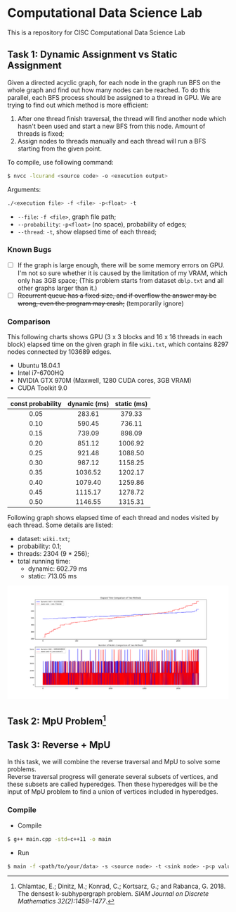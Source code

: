 # Computational Data Science Lab

This is a repository for CISC Computational Data Science Lab

## Task 1: Dynamic Assignment vs Static Assignment

Given a directed acyclic graph, for each node in the graph run BFS on the whole graph and find out how many nodes can be reached. To do this parallel, each BFS process should be assigned to a thread in GPU. We are trying to find out which method is more efficient:

1. After one thread finish traversal, the thread will find another node which hasn't been used and start a new BFS from this node. Amount of threads is fixed;  
2. Assign nodes to threads manually and each thread will run a BFS starting from the given point.

To compile, use following command:

```bash
$ nvcc -lcurand <source code> -o <execution output>
```

Arguments:

```bash
./<execution file> -f <file> -p<float> -t
```

- `--file`: `-f <file>`, graph file path;  
- `--probability`: `-p<float>` (no space), probability of edges;  
- `--thread`: `-t`, show elapsed time of each thread;

### Known Bugs

- [ ] If the graph is large enough, there will be some memory errors on GPU. I'm not so sure whether it is caused by the limitation of my VRAM, which only has 3GB space; (This problem starts from dataset `dblp.txt` and all other graphs larger than it.)  
- [ ] ~~Recurrent queue has a fixed size, and if overflow the answer may be wrong, even the program may crash;~~ (temporarily ignore)  

### Comparison

This following charts shows GPU (3 x 3 blocks and 16 x 16 threads in each block) elapsed time on the given graph in file `wiki.txt`, which contains 8297 nodes connected by 103689 edges.

- Ubuntu 18.04.1  
- Intel i7-6700HQ  
- NVIDIA GTX 970M (Maxwell, 1280 CUDA cores, 3GB VRAM)  
- CUDA Toolkit 9.0


|const probability|dynamic (ms)|static (ms)|
|:-:|:-:|:-:|
|0.05|283.61|379.33|
|0.10|590.45|736.11|
|0.15|739.09|898.09|
|0.20|851.12|1006.92|
|0.25|921.48|1088.50|
|0.30|987.12|1158.25|
|0.35|1036.52|1202.17|
|0.40|1079.40|1259.86|
|0.45|1115.17|1278.72|
|0.50|1146.55|1315.31|

Following graph shows elapsed time of each thread and nodes visited by each thread. Some details are listed:

- dataset: `wiki.txt`;  
- probability: 0.1;  
- threads: 2304 (9 * 256);  
- total running time:  
    - dynamic: 602.79 ms  
    - static: 713.05 ms  

![](res/wiki.png)

## Task 2: MpU Problem[^1]



[^1]: Chlamtac, E.; Dinitz, M.; Konrad, C.; Kortsarz, G.; and Rabanca, G. 2018. The densest k-subhypergraph problem. _SIAM Journal on Discrete Mathematics 32(2):1458–1477_.

## Task 3: Reverse + MpU

In this task, we will combine the reverse traversal and MpU to solve some problems.  
Reverse traversal progress will generate several subsets of vertices, and these subsets are called hyperedges. Then these hyperedges will be the input of MpU problem to find a union of vertices included in hyperedges.

### Compile

- Compile  

```bash
$ g++ main.cpp -std=c++11 -o main
```

- Run  

```bash
$ main -f <path/to/your/data> -s <source node> -t <sink node> -p<p value, optional> -q<q value, optional> -k<iterations to run, optional, default=1000>
```